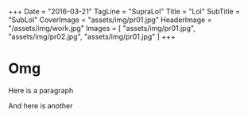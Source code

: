 +++
Date = "2016-03-21"
TagLine = "SupraLol"
Title = "Lol"
SubTitle = "SubLol"
CoverImage = "assets/img/pr01.jpg"
HeaderImage = "/assets/img/work.jpg"
Images = [
  "assets/img/pr01.jpg",
  "assets/img/pr02.jpg",
  "assets/img/pr01.jpg"
]
+++

# Omg

Here is a paragraph

And here is another